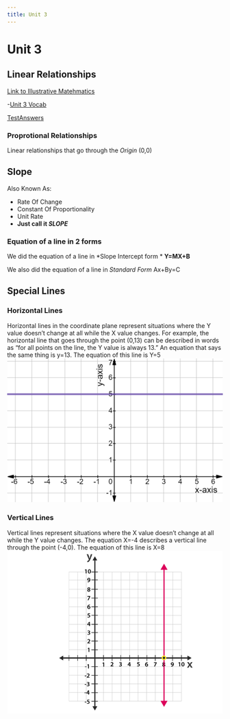 ```yaml
---
title: Unit 3
---
```

# Unit 3
## Linear Relationships
[Link to Illustrative Matehmatics](https://im.kendallhunt.com/MS/students/3/3/index.html)

-[Unit 3 Vocab](Unit3/Unit3Vocab.md)

[TestAnswers](Unit3/TestAnswers.md)
### Proprotional Relationships
Linear relationships that go through the *Origin* (0,0)

## Slope
Also Known As:
- Rate Of Change
- Constant Of Proportionality
- Unit Rate
- **Just call it *SLOPE***

### Equation of a line in 2 forms
We did the equation of a line in *Slope Intercept form *
**Y=MX+B**


We also did the equation of a line in *Standard Form*
Ax+By=C

## Special Lines
### Horizontal Lines
Horizontal lines in the coordinate plane represent situations where the Y value doesn’t change at all while the X value changes. For example, the horizontal line that goes through the point (0,13) can be described in words as “for all points on the line, the Y value is always 13.” An equation that says the same thing is y=13.
The equation of this line is Y=5
![](/Unit3/attatchments/Pasted%20image%2020211206082559.png)

### Vertical Lines
Vertical lines represent situations where the X value doesn’t change at all while the Y value changes. The equation X=-4 describes a vertical line through the point (-4,0).
The equation of this line is X=8
![](/Unit3/attatchments/Pasted%20image%2020211206082636.png)

